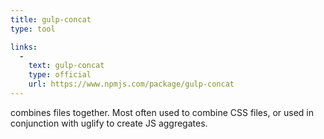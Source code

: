 ```yaml
---
title: gulp-concat
type: tool

links:
  -
    text: gulp-concat
    type: official
    url: https://www.npmjs.com/package/gulp-concat
---
```


combines files together. Most often used to combine CSS files, or used in conjunction with uglify to create JS aggregates.
